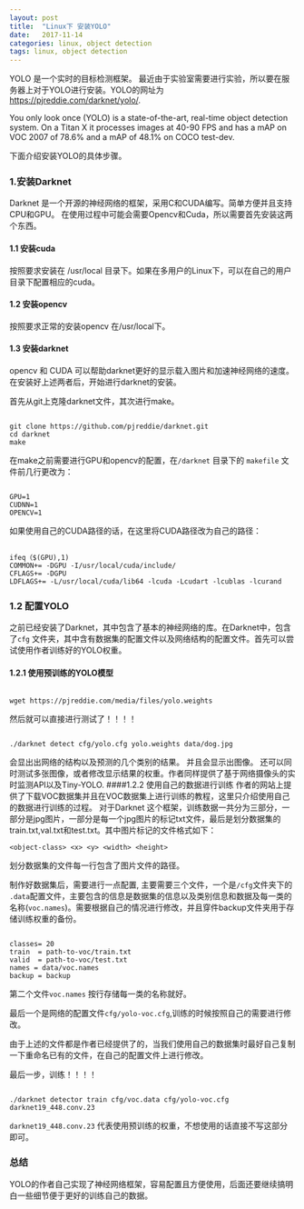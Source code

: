 ```yaml
---
layout: post
title:  "Linux下 安装YOLO"
date:   2017-11-14
categories: linux, object detection
tags: linux, object detection
---
```


YOLO 是一个实时的目标检测框架。 最近由于实验室需要进行实验，所以要在服务器上对于YOLO进行安装。YOLO的网址为 <https://pjreddie.com/darknet/yolo/>.

You only look once (YOLO) is a state-of-the-art, real-time object detection system. On a Titan X it processes images at 40-90 FPS and has a mAP on VOC 2007 of 78.6% and a mAP of 48.1% on COCO test-dev.

下面介绍安装YOLO的具体步骤。


### 1.安装Darknet 
Darknet 是一个开源的神经网络的框架，采用C和CUDA编写。简单方便并且支持CPU和GPU。
在使用过程中可能会需要Opencv和Cuda，所以需要首先安装这两个东西。
#### 1.1 安装cuda
按照要求安装在 /usr/local 目录下。如果在多用户的Linux下，可以在自己的用户目录下配置相应的cuda。
#### 1.2 安装opencv
按照要求正常的安装opencv 在/usr/local下。
#### 1.3 安装darknet
opencv 和 CUDA 可以帮助darknet更好的显示载入图片和加速神经网络的速度。
在安装好上述两者后，开始进行darknet的安装。

首先从git上克隆darknet文件，其次进行make。
<pre><code>
git clone https://github.com/pjreddie/darknet.git
cd darknet
make
</code></pre>

在make之前需要进行GPU和opencv的配置，在```/darknet``` 目录下的 ```makefile``` 文件前几行更改为：
<pre><code>
GPU=1
CUDNN=1
OPENCV=1
</code></pre>

如果使用自己的CUDA路径的话，在这里将CUDA路径改为自己的路径：
<pre><code>
ifeq（$(GPU),1)
COMMON+= -DGPU -I/usr/local/cuda/include/
CFLAGS+= -DGPU
LDFLAGS+= -L/usr/local/cuda/lib64 -lcuda -Lcudart -lcublas -lcurand
</code></pre>

### 1.2 配置YOLO
之前已经安装了Darknet，其中包含了基本的神经网络的库。在Darknet中，包含了```cfg``` 文件夹，其中含有数据集的配置文件以及网络结构的配置文件。首先可以尝试使用作者训练好的YOLO权重。
#### 1.2.1 使用预训练的YOLO模型
<pre><code>
wget https://pjreddie.com/media/files/yolo.weights
</code></pre>
然后就可以直接进行测试了！！！！
<pre><code>
./darknet detect cfg/yolo.cfg yolo.weights data/dog.jpg
</code></pre>
会显出出网络的结构以及预测的几个类别的结果。
并且会显示出图像。
还可以同时测试多张图像，或者修改显示结果的权重。作者同样提供了基于网络摄像头的实时监测API以及Tiny-YOLO.
####1.2.2 使用自己的数据进行训练
作者的网站上提供了下载VOC数据集并且在VOC数据集上进行训练的教程，这里只介绍使用自己的数据进行训练的过程。
对于Darknet 这个框架，训练数据一共分为三部分，一部分是jpg图片，一部分是每一个jpg图片的标记txt文件，最后是划分数据集的train.txt,val.txt和test.txt。其中图片标记的文件格式如下：

```
<object-class> <x> <y> <width> <height>
```

划分数据集的文件每一行包含了图片文件的路径。

制作好数据集后，需要进行一点配置, 主要需要三个文件，一个是```/cfg```文件夹下的 ```.data```配置文件，主要包含的信息是数据集的信息以及类别信息和数据及每一类的名称(```voc.names```)。需要根据自己的情况进行修改，并且穿件backup文件夹用于存储训练权重的备份。
<pre><code>
classes= 20
train  = path-to-voc/train.txt
valid  = path-to-voc/test.txt
names = data/voc.names
backup = backup
</code></pre>

第二个文件```voc.names``` 按行存储每一类的名称就好。

最后一个是网络的配置文件```cfg/yolo-voc.cfg```,训练的时候按照自己的需要进行修改。

由于上述的文件都是作者已经提供了的，当我们使用自己的数据集时最好自己复制一下重命名已有的文件，在自己的配置文件上进行修改。

最后一步，训练！！！！
<pre><code>
./darknet detector train cfg/voc.data cfg/yolo-voc.cfg darknet19_448.conv.23
</code></pre>

``` darknet19_448.conv.23 ``` 代表使用预训练的权重，不想使用的话直接不写这部分即可。


### 总结

YOLO的作者自己实现了神经网络框架，容易配置且方便使用，后面还要继续搞明白一些细节便于更好的训练自己的数据。